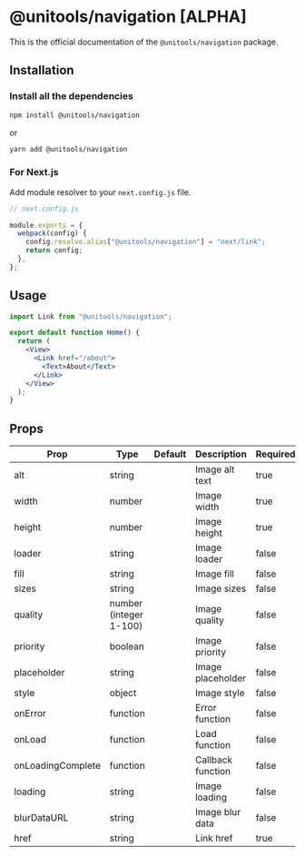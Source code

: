 # @unitools/navigation [ALPHA]

This is the official documentation of the `@unitools/navigation` package.

## Installation

### Install all the dependencies

```bash
npm install @unitools/navigation
```

or

```bash
yarn add @unitools/navigation
```

### For Next.js

Add module resolver to your `next.config.js` file.

```js
// next.config.js

module.exports = {
  webpack(config) {
    config.resolve.alias["@unitools/navigation"] = "next/link";
    return config;
  },
};
```

## Usage

```jsx
import Link from "@unitools/navigation";

export default function Home() {
  return (
    <View>
      <Link href="/about">
        <Text>About</Text>
      </Link>
    </View>
  );
}
```

## Props

| Prop              | Type                   | Default | Description       | Required | Supported |
| ----------------- | ---------------------- | ------- | ----------------- | -------- | --------- |
| alt               | string                 |         | Image alt text    | true     | ✅        |
| width             | number                 |         | Image width       | true     | ✅        |
| height            | number                 |         | Image height      | true     | ✅        |
| loader            | string                 |         | Image loader      | false    | ❌        |
| fill              | string                 |         | Image fill        | false    | ❌        |
| sizes             | string                 |         | Image sizes       | false    | ❌        |
| quality           | number (integer 1-100) |         | Image quality     | false    | ❌        |
| priority          | boolean                |         | Image priority    | false    | ✅        |
| placeholder       | string                 |         | Image placeholder | false    | ✅        |
| style             | object                 |         | Image style       | false    | ✅        |
| onError           | function               |         | Error function    | false    | ✅        |
| onLoad            | function               |         | Load function     | false    | ✅        |
| onLoadingComplete | function               |         | Callback function | false    | ❌        |
| loading           | string                 |         | Image loading     | false    | ❌        |
| blurDataURL       | string                 |         | Image blur data   | false    | ❌        |
| href              | string                 |         | Link href         | true     | ✅        |
